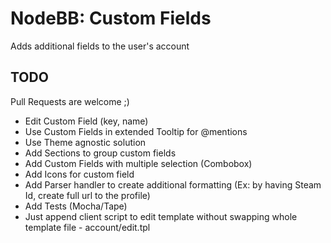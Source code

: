 # NodeBB: Custom Fields

Adds additional fields to the user's account

## TODO

Pull Requests are welcome ;)

- Edit Custom Field (key, name)
- Use Custom Fields in extended Tooltip for @mentions
- Use Theme agnostic solution
- Add Sections to group custom fields
- Add Custom Fields with multiple selection (Combobox)
- Add Icons for custom field
- Add Parser handler to create additional formatting (Ex: by having Steam Id, create full url to the profile)
- Add Tests (Mocha/Tape)
- Just append client script to edit template without swapping whole template file - account/edit.tpl
